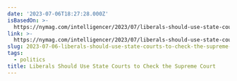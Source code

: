 ```yaml
---
date: '2023-07-06T18:27:28.000Z'
isBasedOn: >-
  https://nymag.com/intelligencer/2023/07/liberals-should-use-state-courts-to-check-the-supreme-court.html
link: >-
  https://nymag.com/intelligencer/2023/07/liberals-should-use-state-courts-to-check-the-supreme-court.html
slug: 2023-07-06-liberals-should-use-state-courts-to-check-the-supreme-court
tags:
  - politics
title: Liberals Should Use State Courts to Check the Supreme Court
---
```


